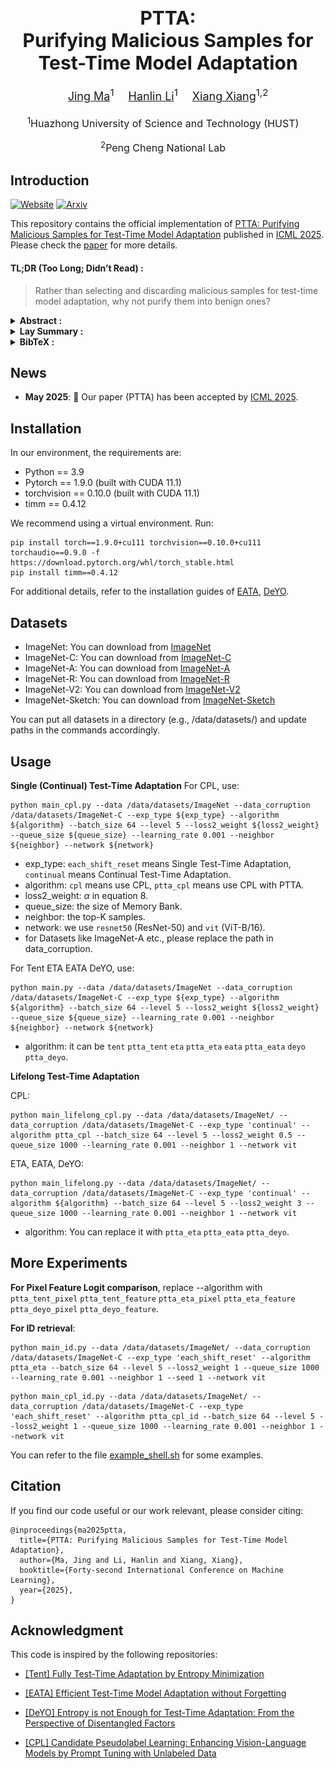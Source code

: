 <article align="center" style="margin-bottom: 20px;">
    <h1 
        align="center"
        itemprop="title"
        style="font-size: 30px; font-weight: bold; margin-bottom: 20px;"
    >
    PTTA: <br/>Purifying Malicious Samples for Test-Time Model Adaptation
    </h1>
</article>

<div
    align="center"
    style="font-size: 18px; margin-bottom: 20px;"
>
    <a href="https://jimm0011.github.io/" target='_blank'>Jing Ma</a><sup>1</sup>&emsp;
    <a href="https://vain222.github.io/" target='_blank'>Hanlin Li</a><sup>1</sup>&emsp;
    <a href="https://eglxiang.github.io/" target='_blank'>Xiang Xiang</a><sup>1,2</sup>
</div>

<div 
    align="center"
    style="font-size: 16px; margin-bottom: 20px;"
>
<sup>1</sup>Huazhong University of Science and Technology (HUST)&emsp;

<sup>2</sup>Peng Cheng National Lab&emsp;
</div>


## Introduction

[![Website](https://img.shields.io/badge/Website-Online-27AE60.svg)]()
[![Arxiv](https://img.shields.io/badge/Arxiv-Preprint-A42C24.svg)]()

This repository contains the official implementation of [PTTA: Purifying Malicious Samples for Test-Time Model Adaptation]() published in [ICML 2025](https://icml.cc/Conferences/2025).
Please check the [paper]() for more details.

#### TL;DR (Too Long; Didn’t Read) :

> Rather than selecting and discarding malicious samples for test-time model adaptation, why not purify them into benign ones?



<details>
<summary>
    <b>Abstract :</b>
</summary>

<div style="
    display: flex;
    flex-direction: row;
    @media (max-width: 400px) {
        display: flex;
        flex-direction: column;
    }
">
<div>
Test-Time Adaptation (TTA) enables deep neural networks to adapt to arbitrary distributions during inference. Existing TTA algorithms generally tend to select benign samples that help achieve robust online prediction and stable self-training. Although malicious samples that would undermine the model's optimization should be filtered out, it also leads to a waste of test data. To alleviate this issue, we focus on how to make full use of the malicious test samples for TTA by transforming them into benign ones, and propose a plug-and-play method, PTTA. The core of our solution lies in the purification strategy, which retrieves benign samples having opposite effects on the objective function to perform Mixup with malicious samples, based on a saliency indicator for encoding benign and malicious data. This strategy results in effective utilization of the information in malicious samples and an improvement of the models' online test accuracy. In this way, we can directly apply the purification loss to existing TTA algorithms without the need to carefully adjust the sample selection threshold. Extensive experiments on four types of TTA tasks as well as classification, segmentation, and adversarial defense demonstrate the effectiveness of our method.
</div>
<div style="display: flex; margin: 1em 2em;">
<img
    src='./assets/abstract.jpg'
    alt="abstract"
    style="object-fit: contain;"
>
</div>
</div>
</details>



<details>
<summary>
    <b>Lay Summary :</b>
</summary>

How can deep neural networks evolve through self-supervision without human intervention? This is a recent research trend, but difficult to solve well due to real-world complexity.

Our paper identifies the "malicious sample hazards" as an obstacle to model self-evolution. Prior solutions typically select and filter out malicious samples that negatively impact model optimization, which also reduces utilization of already limited data. Rather than discarding them, why not purify malicious samples into benign ones? Surprisingly, we found that superimpose benign samples—which exert the most opposite influence on the objective function—onto malicious samples effectively mitigates these hazards. 

Our findings reveal a new direction: using purification strategies to boost sample utilization during autonomous machine learning. This enables stable and efficient self-supervised evolution of deep neural networks.

</details>



<details>
<summary>
    <b>BibTeX :</b>
</summary>

```
@inproceedings{ma2025ptta,
  title={PTTA: Purifying Malicious Samples for Test-Time Model Adaptation},
  author={Ma, Jing and Li, Hanlin and Xiang, Xiang},
  booktitle={Forty-second International Conference on Machine Learning},
  year={2025},
}
```

</details>


## News

- **May 2025**:
🎉 Our paper (PTTA) has been accepted by [ICML 2025](https://icml.cc/).


## Installation
In our environment, the requirements are:
- Python == 3.9
- Pytorch == 1.9.0 (built with CUDA 11.1)
- torchvision == 0.10.0 (built with CUDA 11.1)
- timm == 0.4.12

We recommend using a virtual environment. Run:
```
pip install torch==1.9.0+cu111 torchvision==0.10.0+cu111 torchaudio==0.9.0 -f https://download.pytorch.org/whl/torch_stable.html
pip install timm==0.4.12
```

For additional details, refer to the installation guides of [EATA](https://github.com/mr-eggplant/EATA), [DeYO](https://github.com/Jhyun17/DeYO).

## Datasets
- ImageNet: You can download from [ImageNet](https://www.image-net.org/index.php)
- ImageNet-C: You can download from [ImageNet-C](https://zenodo.org/records/2235448#.YpCSLxNBxAc)
- ImageNet-A: You can download from [ImageNet-A](https://github.com/hendrycks/natural-adv-examples)
- ImageNet-R: You can download from [ImageNet-R](https://github.com/hendrycks/imagenet-r)
- ImageNet-V2: You can download from [ImageNet-V2](https://s3-us-west-2.amazonaws.com/imagenetv2public/imagenetv2-matched-frequency.tar.gz)
- ImageNet-Sketch: You can download from [ImageNet-Sketch](https://github.com/HaohanWang/ImageNet-Sketch)

You can put all datasets in a directory (e.g., /data/datasets/) and update paths in the commands accordingly.


## Usage

**Single (Continual) Test-Time Adaptation**
For CPL, use:
```
python main_cpl.py --data /data/datasets/ImageNet --data_corruption /data/datasets/ImageNet-C --exp_type ${exp_type} --algorithm ${algorithm} --batch_size 64 --level 5 --loss2_weight ${loss2_weight} --queue_size ${queue_size} --learning_rate 0.001 --neighbor ${neighbor} --network ${network}
```
- exp_type: `each_shift_reset` means Single Test-Time Adaptation, `continual` means Continual Test-Time Adaptation.
- algorithm: `cpl` means use CPL, `ptta_cpl` means use CPL with PTTA.
- loss2_weight: $\alpha$ in equation 8.
- queue_size: the size of Memory Bank.
- neighbor: the top-K samples.
- network: we use `resnet50` (ResNet-50) and `vit` (ViT-B/16).
- for Datasets like ImageNet-A etc., please replace the path in data_corruption.

For Tent ETA EATA DeYO, use:
```
python main.py --data /data/datasets/ImageNet --data_corruption /data/datasets/ImageNet-C --exp_type ${exp_type} --algorithm ${algorithm} --batch_size 64 --level 5 --loss2_weight ${loss2_weight} --queue_size ${queue_size} --learning_rate 0.001 --neighbor ${neighbor} --network ${network}
```
- algorithm: it can be `tent` `ptta_tent` `eta` `ptta_eta` `eata` `ptta_eata` `deyo` `ptta_deyo`.

**Lifelong Test-Time Adaptation**

CPL:
```
python main_lifelong_cpl.py --data /data/datasets/ImageNet/ --data_corruption /data/datasets/ImageNet-C --exp_type 'continual' --algorithm ptta_cpl --batch_size 64 --level 5 --loss2_weight 0.5 --queue_size 1000 --learning_rate 0.001 --neighbor 1 --network vit

```
ETA, EATA, DeYO:
```
python main_lifelong.py --data /data/datasets/ImageNet/ --data_corruption /data/datasets/ImageNet-C --exp_type 'continual' --algorithm ${algorithm} --batch_size 64 --level 5 --loss2_weight 3 --queue_size 1000 --learning_rate 0.001 --neighbor 1 --network vit
```
- algorithm: You can replace it with `ptta_eta` `ptta_eata` `ptta_deyo`.


## More Experiments

**For Pixel Feature Logit comparison**, replace --algorithm with `ptta_tent_pixel` `ptta_tent_feature` `ptta_eta_pixel` `ptta_eta_feature` `ptta_deyo_pixel` `ptta_deyo_feature`.

**For ID retrieval**:
```
python main_id.py --data /data/datasets/ImageNet/ --data_corruption /data/datasets/ImageNet-C --exp_type 'each_shift_reset' --algorithm ptta_eta --batch_size 64 --level 5 --loss2_weight 1 --queue_size 1000 --learning_rate 0.001 --neighbor 1 --seed 1 --network vit
```

```
python main_cpl_id.py --data /data/datasets/ImageNet/ --data_corruption /data/datasets/ImageNet-C --exp_type 'each_shift_reset' --algorithm ptta_cpl_id --batch_size 64 --level 5 --loss2_weight 1 --queue_size 1000 --learning_rate 0.001 --neighbor 1 --network vit
```

You can refer to the file  [example_shell.sh](example_shell.sh) for some examples.

## Citation

If you find our code useful or our work relevant, please consider citing:

```
@inproceedings{ma2025ptta,
  title={PTTA: Purifying Malicious Samples for Test-Time Model Adaptation},
  author={Ma, Jing and Li, Hanlin and Xiang, Xiang},
  booktitle={Forty-second International Conference on Machine Learning},
  year={2025},
}
```

## Acknowledgment

This code is inspired by the following repositories:

- [[Tent] Fully Test-Time Adaptation by Entropy Minimization](https://github.com/DequanWang/tent)

- [[EATA] Efficient Test-Time Model Adaptation without Forgetting](https://github.com/mr-eggplant/EATA)

- [[DeYO] Entropy is not Enough for Test-Time Adaptation: From the Perspective of Disentangled Factors](https://github.com/Jhyun17/DeYO)

- [[CPL] Candidate Pseudolabel Learning: Enhancing Vision-Language Models by Prompt Tuning with Unlabeled Data](https://github.com/vanillaer/CPL-ICML2024)
